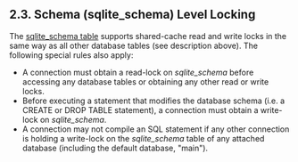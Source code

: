 ## 2\.3\. Schema (sqlite\_schema) Level Locking


The [sqlite\_schema table](schematab.html) supports shared\-cache read and write
locks in the same way as all other database tables (see description
above). The following special rules also apply:



* A connection must obtain a read\-lock on *sqlite\_schema* before
accessing any database tables or obtaining any other read or write locks.
* Before executing a statement that modifies the database schema (i.e.
a CREATE or DROP TABLE statement), a connection must obtain a write\-lock on
*sqlite\_schema*.
* A connection may not compile an SQL statement if any other connection
is holding a write\-lock on the *sqlite\_schema* table of any attached
database (including the default database, "main").


